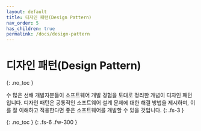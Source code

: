 ```yaml
---
layout: default
title: 디자인 패턴(Design Pattern)
nav_order: 5
has_children: true
permalink: /docs/design-pattern
---
```


# 디자인 패턴(Design Pattern)
{: .no_toc }

수 많은 선배 개발자분들이 소프트웨어 개발 경험을 토대로 정리한 개념이 디자인 패턴입니다.
디자인 패턴은 공통적인 소프트웨어 설계 문제에 대한 해결 방법을 제시하며,
이를 잘 이해하고 적용한다면 좋은 소프트웨어를 개발할 수 있을 것입니다.
{: .fs-3 }

{: .no_toc }
{: .fs-6 .fw-300 }
